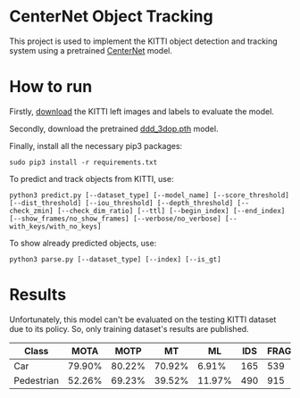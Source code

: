 # CenterNet Object Tracking
This project is used to implement the KITTI object detection and tracking system using a pretrained [CenterNet](https://github.com/xingyizhou/CenterNet) model.

# How to run
Firstly, [download](http://www.cvlibs.net/datasets/kitti/eval_tracking.php) the KITTI left images and labels to evaluate the model.

Secondly, download the pretrained [ddd_3dop.pth](https://drive.google.com/open?id=1znsM6E-aVTkATreDuUVxoU0ajL1az8rz) model.

Finally, install all the necessary pip3 packages:
~~~
sudo pip3 install -r requirements.txt
~~~

To predict and track objects from KITTI, use:
~~~
python3 predict.py [--dataset_type] [--model_name] [--score_threshold] [--dist_threshold] [--iou_threshold] [--depth_threshold] [--check_zmin] [--check_dim_ratio] [--ttl] [--begin_index] [--end_index] [--show_frames/no_show_frames] [--verbose/no_verbose] [--with_keys/with_no_keys]
~~~
To show already predicted objects, use:
~~~
python3 parse.py [--dataset_type] [--index] [--is_gt]
~~~
# Results
Unfortunately, this model can't be evaluated on the testing KITTI dataset due to its policy. So, only training dataset's results are published.

|Class|MOTA|MOTP|MT|ML|IDS|FRAG|
|-----|----|----|--|--|---|----|
|Car|79.90%|80.22%|70.92%|6.91%|165|539|
|Pedestrian|52.26%|69.23%|39.52%|11.97%|490|915|